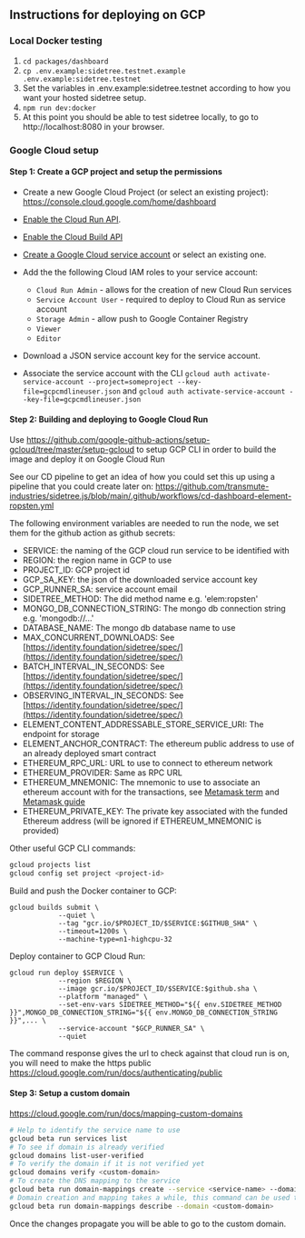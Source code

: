 ## Instructions for deploying on GCP

### Local Docker testing

1. `cd packages/dashboard`
2. `cp .env.example:sidetree.testnet.example .env.example:sidetree.testnet`
3. Set the variables in .env.example:sidetree.testnet according to how you want your hosted sidetree setup.
4. `npm run dev:docker`
5. At this point you should be able to test sidetree locally, to go to http://localhost:8080 in your browser.

### Google Cloud setup

#### Step 1: Create a GCP project and setup the permissions

- Create a new Google Cloud Project (or select an existing project): https://console.cloud.google.com/home/dashboard
- [Enable the Cloud Run API](https://console.cloud.google.com/flows/enableapi?apiid=run.googleapis.com).
- [Enable the Cloud Build API](https://console.cloud.google.com/flows/enableapi?apiid=cloudbuild.googleapis.com)
- [Create a Google Cloud service account](https://console.cloud.google.com/projectselector2/identity/serviceaccounts?supportedpurview=project) or select an existing one.
- Add the the following Cloud IAM roles to your service account:

    - `Cloud Run Admin` - allows for the creation of new Cloud Run services
    - `Service Account User` -  required to deploy to Cloud Run as service account
    - `Storage Admin` - allow push to Google Container Registry
    - `Viewer`
    - `Editor`

- Download a JSON service account key for the service account.

- Associate the service account with the CLI `gcloud auth activate-service-account --project=someproject --key-file=gcpcmdlineuser.json` and `gcloud auth activate-service-account --key-file=gcpcmdlineuser.json`

#### Step 2: Building and deploying to Google Cloud Run

Use https://github.com/google-github-actions/setup-gcloud/tree/master/setup-gcloud to setup GCP CLI in order to build the image and deploy it on Google Cloud Run

See our CD pipeline to get an idea of how you could set this up using a pipeline that you could create later on: https://github.com/transmute-industries/sidetree.js/blob/main/.github/workflows/cd-dashboard-element-ropsten.yml

The following environment variables are needed to run the node, we set them for the github action as github secrets:

- SERVICE: the naming of the GCP cloud run service to be identified with
- REGION: the region name in GCP to use
- PROJECT_ID: GCP project id
- GCP_SA_KEY: the json of the downloaded service account key
- GCP_RUNNER_SA: service account email
- SIDETREE_METHOD: The did method name e.g. 'elem:ropsten'
- MONGO_DB_CONNECTION_STRING: The mongo db connection string e.g. 'mongodb://...'
- DATABASE_NAME: The mongo db database name to use
- MAX_CONCURRENT_DOWNLOADS: See [https://identity.foundation/sidetree/spec/](https://identity.foundation/sidetree/spec/)
- BATCH_INTERVAL_IN_SECONDS: See [https://identity.foundation/sidetree/spec/](https://identity.foundation/sidetree/spec/)
- OBSERVING_INTERVAL_IN_SECONDS: See [https://identity.foundation/sidetree/spec/](https://identity.foundation/sidetree/spec/)
- ELEMENT_CONTENT_ADDRESSABLE_STORE_SERVICE_URI: The endpoint for storage
- ELEMENT_ANCHOR_CONTRACT: The ethereum public address to use of an already deployed smart contract
- ETHEREUM_RPC_URL: URL to use to connect to ethereum network
- ETHEREUM_PROVIDER: Same as RPC URL
- ETHEREUM_MNEMONIC: The mnemonic to use to associate an ethereum account with for the transactions, see [Metamask term](https://docs.metamask.io/guide/common-terms.html#mnemonic-phrase-seed-phrase-seed-words) and [Metamask guide](https://metamask.zendesk.com/hc/en-us/articles/360015290032-How-to-reveal-your-Secret-Recovery-Phrase)
- ETHEREUM_PRIVATE_KEY: The private key associated with the funded Ethereum address (will be ignored if ETHEREUM_MNEMONIC is provided)

Other useful GCP CLI commands:

```bash
gcloud projects list
gcloud config set project <project-id>
```

Build and push the Docker container to GCP:

```
gcloud builds submit \
            --quiet \
            --tag "gcr.io/$PROJECT_ID/$SERVICE:$GITHUB_SHA" \
            --timeout=1200s \
            --machine-type=n1-highcpu-32
```

Deploy container to GCP Cloud Run:

```
gcloud run deploy $SERVICE \
            --region $REGION \
            --image gcr.io/$PROJECT_ID/$SERVICE:$github.sha \
            --platform "managed" \
            --set-env-vars SIDETREE_METHOD="${{ env.SIDETREE_METHOD }}",MONGO_DB_CONNECTION_STRING="${{ env.MONGO_DB_CONNECTION_STRING }}",... \
            --service-account "$GCP_RUNNER_SA" \
            --quiet
```

The command response gives the url to check against that cloud run is on, you will need to make the https public https://cloud.google.com/run/docs/authenticating/public

#### Step 3: Setup a custom domain

https://cloud.google.com/run/docs/mapping-custom-domains

```bash
# Help to identify the service name to use
gcloud beta run services list
# To see if domain is already verified
gcloud domains list-user-verified
# To verify the domain if it is not verified yet
gcloud domains verify <custom-domain>
# To create the DNS mapping to the service
gcloud beta run domain-mappings create --service <service-name> --domain <custom-domain>
# Domain creation and mapping takes a while, this command can be used to check the status of the domain
gcloud beta run domain-mappings describe --domain <custom-domain>
```
Once the changes propagate you will be able to go to the custom domain.
